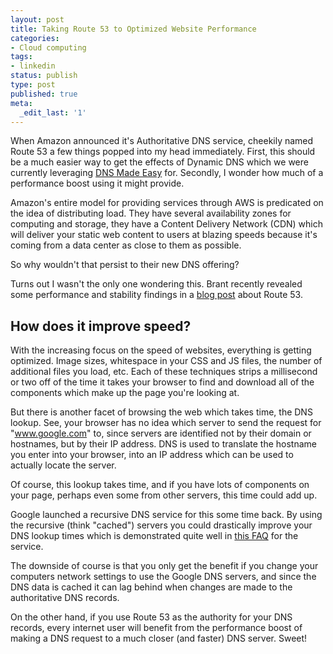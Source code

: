 ```yaml
---
layout: post
title: Taking Route 53 to Optimized Website Performance
categories:
- Cloud computing
tags:
- linkedin
status: publish
type: post
published: true
meta:
  _edit_last: '1'
---
```

When Amazon announced it's Authoritative DNS service, cheekily named Route 53 a few things popped into my head immediately.  First, this should be a much easier way to get the effects of Dynamic DNS which we were currently leveraging <a href="http://www.dnsmadeeasy.com/">DNS Made Easy</a> for.  Secondly, I wonder how much of a performance boost using it might provide.
<!--more-->

Amazon's entire model for providing services through AWS is predicated on the idea of distributing load.  They have several availability zones for computing and storage, they have a Content Delivery Network (CDN) which will deliver your static web content to users at blazing speeds because it's coming from a data center as close to them as possible.

So why wouldn't that persist to their new DNS offering?

Turns out I wasn't the only one wondering this.  Brant recently revealed some performance and stability findings in a <a href="http://x-pose.org/2011/02/amazon-route-53-benchmark-comparisons/">blog post</a> about Route 53.

<h2>How does it improve speed?</h2>
With the increasing focus on the speed of websites, everything is getting optimized.  Image sizes, whitespace in your CSS and JS files, the number of additional files you load, etc.  Each of these techniques strips a millisecond or two off of the time it takes your browser to find and download all of the components which make up the page you're looking at.

But there is another facet of browsing the web which takes time, the DNS lookup.  See, your browser has no idea which server to send the request for "www.google.com" to, since servers are identified not by their domain or hostnames, but by their IP address.  DNS is used to translate the hostname you enter into your browser, into an IP address which can be used to actually locate the server.

Of course, this lookup takes time, and if you have lots of components on your page, perhaps even some from other servers, this time could add up.

Google launched a recursive DNS service for this some time back.  By using the recursive (think "cached") servers you could drastically improve your DNS lookup times which is demonstrated quite well in <a href="http://code.google.com/speed/public-dns/docs/performance.html">this FAQ</a> for the service.

The downside of course is that you only get the benefit if you change your computers network settings to use the Google DNS servers, and since the DNS data is cached it can lag behind when changes are made to the authoritative DNS records.

On the other hand, if you use Route 53 as the authority for your DNS records, every internet user will benefit from the performance boost of making a DNS request to a much closer (and faster) DNS server.  Sweet!
